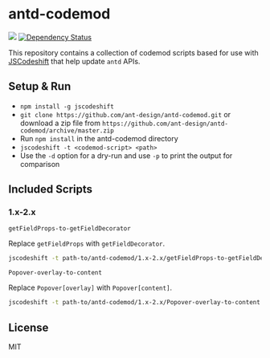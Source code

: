 # antd-codemod

[![](https://img.shields.io/travis/ant-design/antd-codemod.svg?style=flat-square)](https://travis-ci.org/ant-design/antd-codemod)
[![Dependency Status](https://david-dm.org/ant-design/antd-codemod.svg?style=flat-square)](https://david-dm.org/ant-design/antd-codemod)

This repository contains a collection of codemod scripts based for use with [JSCodeshift](https://github.com/facebook/jscodeshift) that help update `antd` APIs.

## Setup & Run

* `npm install -g jscodeshift`
* `git clone https://github.com/ant-design/antd-codemod.git` or download a zip file from `https://github.com/ant-design/antd-codemod/archive/master.zip`
* Run `npm install` in the antd-codemod directory
* `jscodeshift -t <codemod-script> <path>`
* Use the `-d` option for a dry-run and use `-p` to print the output for comparison

## Included Scripts

### 1.x-2.x

`getFieldProps-to-getFieldDecorator`

Replace `getFieldProps` with `getFieldDecorator`.

```bash
jscodeshift -t path-to/antd-codemod/1.x-2.x/getFieldProps-to-getFieldDecorator.js <path>
```

`Popover-overlay-to-content`

Replace `Popover[overlay]` with `Popover[content]`.

```bash
jscodeshift -t path-to/antd-codemod/1.x-2.x/Popover-overlay-to-content.js <path>
```

## License

MIT
